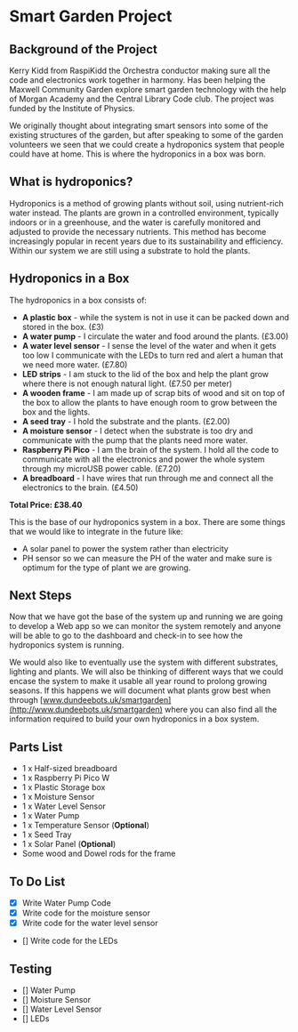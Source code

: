 # Smart Garden Project

## Background of the Project

Kerry Kidd from RaspiKidd the Orchestra conductor making sure all the code and electronics work together in harmony.  Has been helping the Maxwell Community Garden explore smart garden technology with the help of Morgan Academy and the Central Library Code club. The project was funded by the Institute of Physics. 

We originally thought about integrating smart sensors into some of the existing structures of the garden, but after speaking to some of the garden volunteers we seen that we could create a hydroponics system that people could have at home. This is where the hydroponics in a box was born.

## What is hydroponics?

Hydroponics is a method of growing plants without soil, using nutrient-rich water instead. The plants are grown in a controlled environment, typically indoors or in a greenhouse, and the water is carefully monitored and adjusted to provide the necessary nutrients. This method has become increasingly popular in recent years due to its sustainability and efficiency. Within our system we are still using a substrate to hold the plants.

## Hydroponics in a Box

The hydroponics in a box consists of:

* **A plastic box** - while the system is not in use it can be packed down and stored in the box. (£3)
* **A water pump** - I circulate the water and food around the plants. (£3.00)
* **A water level sensor** - I sense the level of the water and when it gets too low I communicate with the LEDs to turn red and alert a human that we need more water. (£7.80)
* **LED strips** - I am stuck to the lid of the box and help the plant grow where there is not enough natural light. (£7.50 per meter)
* **A wooden frame** - I am made up of scrap bits of wood and sit on top of the box to allow the plants to have enough room to grow between the box and the lights.
* **A seed tray** - I hold the substrate and the plants. (£2.00)
* **A moisture sensor** - I detect when the substrate is too dry and communicate with the pump that the plants need more water.
* **Raspberry Pi Pico** - I am the brain of the system. I hold all the code to communicate with all the electronics and power the whole system through my microUSB power cable. (£7.20)
* **A breadboard** - I have wires that run through me and connect all the electronics to the brain. (£4.50)

**Total Price: £38.40**

This is the base of our hydroponics system in a box. There are some things that we would like to integrate in the future like:

* A solar panel to power the system rather than electricity
* PH sensor so we can measure the PH of the water and make sure is optimum for the type of plant we are growing.

## Next Steps

Now that we have got the base of the system up and running we are going to develop a Web app so we can monitor the system remotely and anyone will be able to go to the dashboard and check-in to see how the hydroponics system is running.

We would also like to eventually use the system with different substrates, lighting and plants. We will also be thinking of different ways that we could encase the system to make it usable all year round to prolong growing seasons. If this happens we will document what plants grow best when through [www.dundeebots.uk/smartgarden](http://www.dundeebots.uk/smartgarden) where you can also find all the information required to build your own hydroponics in a box system.

## Parts List

* 1 x Half-sized breadboard
* 1 x Raspberry Pi Pico W
* 1 x Plastic Storage box
* 1 x Moisture Sensor
* 1 x Water Level Sensor
* 1 x Water Pump
* 1 x Temperature Sensor (**Optional**)
* 1 x Seed Tray
* 1 x Solar Panel (**Optional**)
* Some wood and Dowel rods for the frame

## To Do List

- [X] Write Water Pump Code
- [X] Write code for the moisture sensor
- [X] Write code for the water level sensor
- [] Write code for the LEDs

## Testing

- [] Water Pump
- [] Moisture Sensor
- [] Water Level Sensor
- [] LEDs
